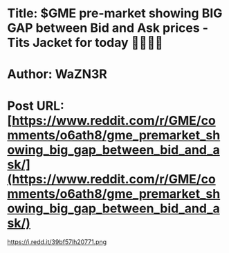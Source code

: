 # Title: $GME pre-market showing BIG GAP between Bid and Ask prices - Tits Jacket for today 🚀🚀🚀🚀
# Author: WaZN3R
# Post URL: [https://www.reddit.com/r/GME/comments/o6ath8/gme_premarket_showing_big_gap_between_bid_and_ask/](https://www.reddit.com/r/GME/comments/o6ath8/gme_premarket_showing_big_gap_between_bid_and_ask/)


https://i.redd.it/39bf57lh20771.png